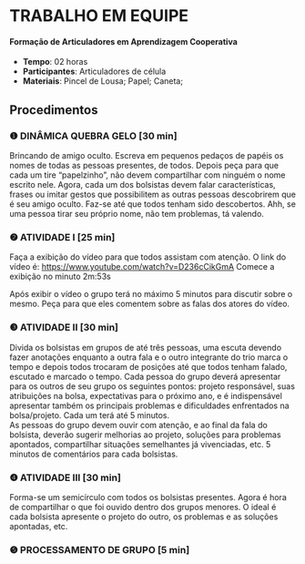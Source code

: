 # TRABALHO EM EQUIPE
#### Formação de Articuladores em Aprendizagem Cooperativa

- **Tempo**: 02 horas
- **Participantes**:  Articuladores de célula
- **Materiais**: Pincel de Lousa; Papel; Caneta;

## Procedimentos

### ❶ DINÂMICA QUEBRA GELO [30 min]

Brincando de amigo oculto. Escreva em pequenos pedaços de papéis os nomes de todas as pessoas presentes, de todos. Depois peça para que cada um tire “papelzinho”, não devem compartilhar com ninguém o nome escrito nele. Agora, cada um dos bolsistas devem falar características, frases ou imitar gestos que possibilitem as outras pessoas descobrirem que é seu amigo oculto. Faz-se até que todos tenham sido descobertos. Ahh, se uma pessoa tirar seu próprio nome, não tem problemas, tá valendo.


### ❷ ATIVIDADE I [25 min]

Faça a exibição do vídeo para que todos assistam com atenção. O link do vídeo é: https://www.youtube.com/watch?v=D236cCikGmA Comece a exibição no minuto 2m:53s

Após exibir o vídeo o grupo terá no máximo 5 minutos para discutir sobre o mesmo. Peça para que eles comentem sobre as falas dos atores do vídeo.


###  ❸ ATIVIDADE II [30 min]

Divida os bolsistas em grupos de até três pessoas, uma escuta devendo  fazer anotações enquanto a outra fala e o outro integrante do trio marca o tempo e depois todos trocaram de posições até que todos tenham falado, escutado e marcado o tempo. Cada pessoa do grupo deverá apresentar para os outros de seu grupo os seguintes pontos: projeto responsável, suas atribuições na bolsa, expectativas para o próximo ano, e é indispensável apresentar também os principais problemas e dificuldades enfrentados na bolsa/projeto. Cada um terá até 5 minutos.  
As pessoas do grupo devem ouvir com atenção, e ao final da fala do bolsista, deverão sugerir melhorias ao projeto, soluções para problemas apontados, compartilhar situações semelhantes já vivenciadas, etc. 5 minutos de comentários para cada bolsistas. 
 

###  ❹ ATIVIDADE III [30 min]


Forma-se um semicírculo com todos os bolsistas presentes. Agora é hora de compartilhar o que foi ouvido dentro dos grupos menores.  O ideal é cada bolsista apresente o projeto do outro, os problemas e as soluções apontadas, etc.


###  ❺ PROCESSAMENTO DE GRUPO [5 min]